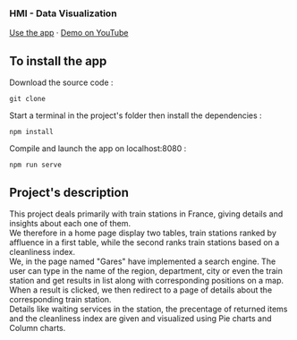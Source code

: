 <h3>HMI - Data Visualization</h3>
<p>
    <a href="http://djamel-sefsaf.fr/">Use the app</a>
    ·
    <a href="https://drive.google.com/file/d/1mpTy-NHUf4QsU9Dhj-08gaOkSUhfAp9u/view?usp=sharing">Demo on YouTube</a>
</p>

<!-- INSTALL -->
## To install the app

Download the source code : 

```
git clone 
```

Start a terminal in the project's folder then install the dependencies :

```
npm install 
```

Compile and launch the app on localhost:8080 : 

```
npm run serve
```

## Project's description

This project deals primarily with train stations in France, giving details and insights about each one of them.<br/>
We therefore in a home page display two tables, train stations ranked by affluence in a first table, 
while the second ranks train stations based on a cleanliness index.</br>
We, in the page named "Gares" have implemented a search engine. The user can type in the name of the 
region, department, city or even the train station and get results in list along with corresponding positions on a map. <br/>
When a result is clicked, we then redirect to a page of details about the corresponding train station.<br/>
Details like waiting services in the station, the precentage of returned items and the cleanliness index are given and visualized
using Pie charts and Column charts.   
